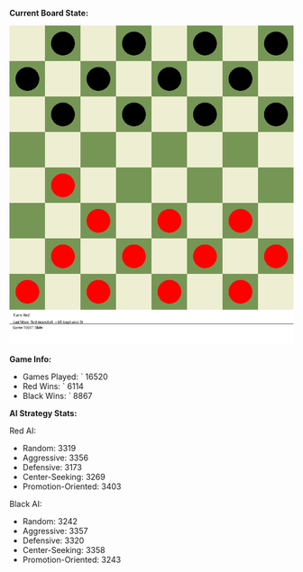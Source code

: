 
**Current Board State:**  
<!-- START_GIF -->
![Checkers Game](./checkers_game.gif)
<!-- END_GIF -->

**Game Info:**  
- Games Played: `<!-- GAMES_PLAYED --> 16520
- Red Wins: `<!-- RED_WINS --> 6114
- Black Wins: `<!-- BLACK_WINS --> 8867

<!-- AI_STATS -->
**AI Strategy Stats:**

Red AI:
- Random: 3319
- Aggressive: 3356
- Defensive: 3173
- Center-Seeking: 3269
- Promotion-Oriented: 3403

Black AI:
- Random: 3242
- Aggressive: 3357
- Defensive: 3320
- Center-Seeking: 3358
- Promotion-Oriented: 3243
